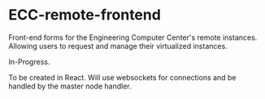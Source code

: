 # ECC-remote-frontend
Front-end forms for the Engineering Computer Center's remote instances. Allowing users to request and manage their virtualized instances.

In-Progress.

To be created in React. Will use websockets for connections and be handled by the master node handler.
